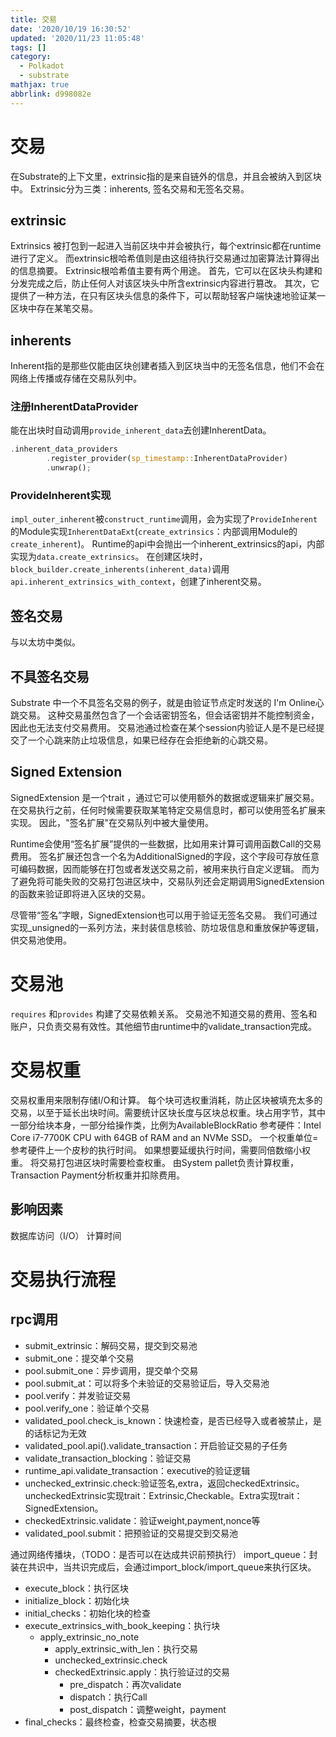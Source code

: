 ```yaml
---
title: 交易
date: '2020/10/19 16:30:52'
updated: '2020/11/23 11:05:48'
tags: []
category:
  - Polkadot
  - substrate
mathjax: true
abbrlink: d998082e
---
```

# 交易
在Substrate的上下文里，extrinsic指的是来自链外的信息，并且会被纳入到区块中。 Extrinsic分为三类：inherents, 签名交易和无签名交易。
<!--more-->
## extrinsic
Extrinsics 被打包到一起进入当前区块中并会被执行，每个extrinsic都在runtime进行了定义。 而extrinsic根哈希值则是由这组待执行交易通过加密算法计算得出的信息摘要。 Extrinsic根哈希值主要有两个用途。 首先，它可以在区块头构建和分发完成之后，防止任何人对该区块头中所含extrinsic内容进行篡改。 其次，它提供了一种方法，在只有区块头信息的条件下，可以帮助轻客户端快速地验证某一区块中存在某笔交易。
## inherents
Inherent指的是那些仅能由区块创建者插入到区块当中的无签名信息，他们不会在网络上传播或存储在交易队列中。
### 注册InherentDataProvider
能在出块时自动调用`provide_inherent_data`去创建InherentData。
```rust
.inherent_data_providers
        .register_provider(sp_timestamp::InherentDataProvider)
        .unwrap();
```
### ProvideInherent实现
`impl_outer_inherent`被`construct_runtime`调用，会为实现了`ProvideInherent`的Module实现`InherentDataExt`(`create_extrinsics`：内部调用Module的`create_inherent`)。
Runtime的api中会抛出一个inherent_extrinsics的api，内部实现为`data.create_extrinsics`。
在创建区块时，`block_builder.create_inherents(inherent_data)`调用`api.inherent_extrinsics_with_context`，创建了inherent交易。
## 签名交易
与以太坊中类似。
## 不具签名交易
Substrate 中一个不具签名交易的例子，就是由验证节点定时发送的 I'm Online心跳交易。 这种交易虽然包含了一个会话密钥签名，但会话密钥并不能控制资金，因此也无法支付交易费用。 交易池通过检查在某个session内验证人是不是已经提交了一个心跳来防止垃圾信息，如果已经存在会拒绝新的心跳交易。
## Signed Extension
SignedExtension 是一个trait ，通过它可以使用额外的数据或逻辑来扩展交易。 在交易执行之前，任何时候需要获取某笔特定交易信息时，都可以使用签名扩展来实现。 因此，"签名扩展"在交易队列中被大量使用。

Runtime会使用“签名扩展”提供的一些数据，比如用来计算可调用函数Call的交易费用。 签名扩展还包含一个名为AdditionalSigned的字段，这个字段可存放任意可编码数据，因而能够在打包或者发送交易之前，被用来执行自定义逻辑。 而为了避免将可能失败的交易打包进区块中，交易队列还会定期调用SignedExtension的函数来验证即将进入区块的交易。

尽管带“签名”字眼，SignedExtension也可以用于验证无签名交易。 我们可通过实现_unsigned的一系列方法，来封装信息核验、防垃圾信息和重放保护等逻辑，供交易池使用。

# 交易池
`requires` 和`provides` 构建了交易依赖关系。
交易池不知道交易的费用、签名和账户，只负责交易有效性。其他细节由runtime中的validate_transaction完成。
# 交易权重
交易权重用来限制存储I/O和计算。
每个块可选权重消耗，防止区块被填充太多的交易，以至于延长出块时间。需要统计区块长度与区块总权重。块占用字节，其中一部分给块本身，一部分给操作类，比例为AvailableBlockRatio
参考硬件：Intel Core i7-7700K CPU with 64GB of RAM and an NVMe SSD。
一个权重单位=参考硬件上一个皮秒的执行时间。
如果想要延缓执行时间，需要同倍数缩小权重。
将交易打包进区块时需要检查权重。
由System pallet负责计算权重，Transaction Payment分析权重并扣除费用。
## 影响因素
数据库访问（I/O）
计算时间

# 交易执行流程
## rpc调用
* submit_extrinsic：解码交易，提交到交易池
* submit_one：提交单个交易
* pool.submit_one：异步调用，提交单个交易
* pool.submit_at：可以将多个未验证的交易验证后，导入交易池
* pool.verify：并发验证交易
* pool.verify_one：验证单个交易
* validated_pool.check_is_known：快速检查，是否已经导入或者被禁止，是的话标记为无效
* validated_pool.api().validate_transaction：开启验证交易的子任务
* validate_transaction_blocking：验证交易
* runtime_api.validate_transaction：executive的验证逻辑
* unchecked_extrinsic.check:验证签名,extra，返回checkedExtrinsic。uncheckedExtrinsic实现trait：Extrinsic,Checkable。Extra实现trait：SignedExtension。
* checkedExtrinsic.validate：验证weight,payment,nonce等
* validated_pool.submit：把预验证的交易提交到交易池

通过网络传播块，（TODO：是否可以在达成共识前预执行）
import_queue：封装在共识中，当共识完成后，会通过import_block/import_queue来执行区块。
* execute_block：执行区块
* initialize_block：初始化块
* initial_checks：初始化块的检查
* execute_extrinsics_with_book_keeping：执行块
    * apply_extrinsic_no_note
        * apply_extrinsic_with_len：执行交易
        * unchecked_extrinsic.check
        * checkedExtrinsic.apply：执行验证过的交易
            * pre_dispatch：再次validate
            * dispatch：执行Call
            * post_dispatch：调整weight，payment
* final_checks：最终检查，检查交易摘要，状态根